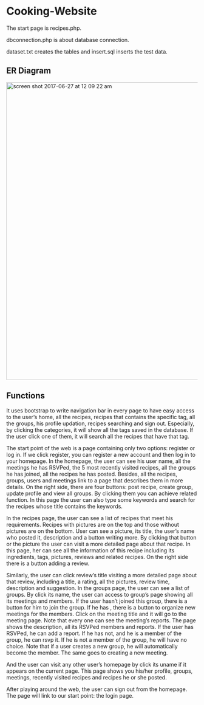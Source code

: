 # Cooking-Website
The start page is recipes.php.

dbconnection.php is about database connection.

dataset.txt creates the tables and insert.sql inserts the test data.

## ER Diagram
<img width="783" alt="screen shot 2017-06-27 at 12 09 22 am" src="https://user-images.githubusercontent.com/12582993/27570543-05b21888-5acd-11e7-8e89-7fee2ecba033.png">

## Functions
It uses bootstrap to write navigation bar in every page to have easy access to the user’s
home, all the recipes, recipes that contains the specific tag, all the groups, his profile updation,
recipes searching and sign out. Especially, by clicking the categories, it will show all the tags
saved in the database. If the user click one of them, it will search all the recipes that have that
tag.


The start point of the web is a page containing only two options: register or log in. If we
click register, you can register a new account and then log in to your homepage. In the
homepage, the user can see his user name, all the meetings he has RSVPed, the 5 most
recently visited recipes, all the groups he has joined, all the recipes he has posted. Besides, all
the recipes, groups, users and meetings link to a page that describes them in more details. On
the right side, there are four buttons: post recipe, create group, update profile and view all
groups. By clicking them you can achieve related function. In this page the user can also type
some keywords and search for the recipes whose title contains the keywords.


In the recipes page, the user can see a list of recipes that meet his requirements.
Recipes with pictures are on the top and those without pictures are on the bottom. User can see
a picture, its title, the user’s name who posted it, description and a button writing more. By
clicking that button or the picture the user can visit a more detailed page about that recipe. In
this page, her can see all the information of this recipe including its ingredients, tags, pictures,
reviews and related recipes. On the right side there is a button adding a review.


Similarly, the user can click review’s title visiting a more detailed page about that review,
including a title, a rating, all the pictures, review time, description and suggestion.
In the groups page, the user can see a list of groups. By click its name, the user can
access to group’s page showing all its meetings and members. If the user hasn’t joined this
group, there is a button for him to join the group. If he has , there is a button to organize new
meetings for the members. Click on the meeting title and it will go to the meeting page. Note
that every one can see the meeting’s reports. The page shows the description, all its RSVPed
members and reports. If the user has RSVPed, he can add a report. If he has not, and he is a
member of the group, he can rsvp it. If he is not a member of the group, he will have no choice.
Note that if a user creates a new group, he will automatically become the member. The same
goes to creating a new meeting.


And the user can visit any other user’s homepage by click its uname if it appears on the
current page. This page shows you his/her profile, groups, meetings, recently visited recipes
and recipes he or she posted.


After playing around the web, the user can sign out from the homepage. The page will
link to our start point: the login page.
